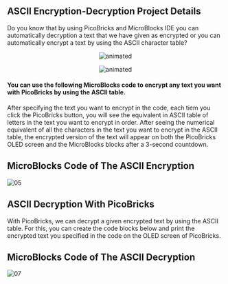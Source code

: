 ## ASCII Encryption-Decryption Project Details

Do you know that by using PicoBricks and MicroBlocks IDE you can automatically decryption a text that we have given as encrypted or you can automatically encrypt a text by using the ASCII character table?

<p align="center">
  <img src="https://user-images.githubusercontent.com/112697142/230601777-42364531-f138-4fb5-b9f2-36d151beb052.jpg" alt="animated" />
</p>

<p align="center">
  <img src="https://user-images.githubusercontent.com/112697142/230603237-e38dae62-16d4-4a26-81c8-c038ddac6611.jpg" alt="animated" />
</p>

#### You can use the following MicroBlocks code to encrypt any text you want with PicoBricks by using the ASCII table.

After specifying the text you want to encrypt in the code, each tiem you click the PicoBricks button, you will see the equivalent in ASCII table of letters in the text you want to encrypt in order. After seeing the numerical equivalent of all the characters in the text you want to encrypt in the ASCII table, the encrypted version of the text will appear on both the PicoBricks OLED screen and the MicroBlocks blocks after a 3-second countdown.

## MicroBlocks Code of The ASCII Encryption

![05](https://user-images.githubusercontent.com/112697142/230603419-e091572f-0b1e-4f84-a889-cc182849f8c1.png)

## ASCII Decryption With PicoBricks

With PicoBricks, we can decrypt a given encrypted text by using the ASCII table. For this, you can create the code blocks below and print the encrypted text you specified in the code on the OLED screen of PicoBricks.

## MicroBlocks Code of The ASCII Decryption

![07](https://user-images.githubusercontent.com/112697142/230603496-fc4a725e-b0a8-4831-ac17-0fd8697d49a2.png)

